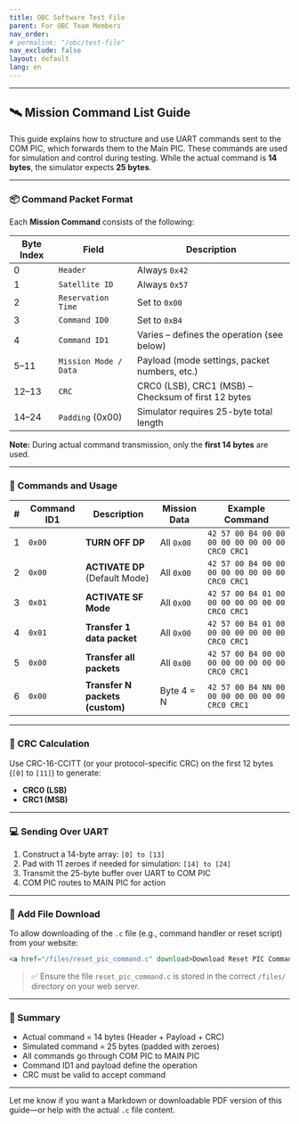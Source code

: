 ```yaml
---
title: OBC Software Test File
parent: For OBC Team Members
nav_order: 
# permalink: "/obc/test-file"
nav_exclude: false
layout: default
lang: en
---
```


---

## 🛰️ Mission Command List Guide 

This guide explains how to structure and use UART commands sent to the COM PIC, which forwards them to the Main PIC. These commands are used for simulation and control during testing. While the actual command is **14 bytes**, the simulator expects **25 bytes**.

---

### 📦 Command Packet Format

Each **Mission Command** consists of the following:

| Byte Index | Field                 | Description                                         |
| ---------- | --------------------- | --------------------------------------------------- |
| 0          | `Header`              | Always `0x42`                                       |
| 1          | `Satellite ID`        | Always `0x57`                                       |
| 2          | `Reservation Time`    | Set to `0x00`                                       |
| 3          | `Command ID0`         | Set to `0xB4`                                       |
| 4          | `Command ID1`         | Varies – defines the operation (see below)          |
| 5–11       | `Mission Mode / Data` | Payload (mode settings, packet numbers, etc.)       |
| 12–13      | `CRC`                 | CRC0 (LSB), CRC1 (MSB) – Checksum of first 12 bytes |
| 14–24      | `Padding` (0x00)      | Simulator requires 25-byte total length             |

**Note:** During actual command transmission, only the **first 14 bytes** are used.

---

### 🔧 Commands and Usage

| # | Command ID1 | Description                     | Mission Data | Example Command                                 |
| - | ----------- | ------------------------------- | ------------ | ----------------------------------------------- |
| 1 | `0x00`      | **TURN OFF DP**                 | All `0x00`   | `42 57 00 B4 00 00 00 00 00 00 00 00 CRC0 CRC1` |
| 2 | `0x00`      | **ACTIVATE DP** (Default Mode)  | All `0x00`   | `42 57 00 B4 00 00 00 00 00 00 00 00 CRC0 CRC1` |
| 3 | `0x01`      | **ACTIVATE SF Mode**            | All `0x00`   | `42 57 00 B4 01 00 00 00 00 00 00 00 CRC0 CRC1` |
| 4 | `0x01`      | **Transfer 1 data packet**      | All `0x00`   | `42 57 00 B4 01 00 00 00 00 00 00 00 CRC0 CRC1` |
| 5 | `0x00`      | **Transfer all packets**        | All `0x00`   | `42 57 00 B4 00 00 00 00 00 00 00 00 CRC0 CRC1` |
| 6 | `0x00`      | **Transfer N packets (custom)** | Byte 4 = N   | `42 57 00 B4 NN 00 00 00 00 00 00 00 CRC0 CRC1` |

---

### 🧮 CRC Calculation

Use CRC-16-CCITT (or your protocol-specific CRC) on the first 12 bytes (`[0]` to `[11]`) to generate:

* **CRC0 (LSB)**
* **CRC1 (MSB)**

---

### 💻 Sending Over UART

1. Construct a 14-byte array: `[0] to [13]`
2. Pad with 11 zeroes if needed for simulation: `[14] to [24]`
3. Transmit the 25-byte buffer over UART to COM PIC
4. COM PIC routes to MAIN PIC for action

---

### 📁 Add File Download

To allow downloading of the `.c` file (e.g., command handler or reset script) from your website:

```html
<a href="/files/reset_pic_command.c" download>Download Reset PIC Command Code</a>
```

> ✅ Ensure the file `reset_pic_command.c` is stored in the correct `/files/` directory on your web server.

---

### 📘 Summary

* Actual command = 14 bytes (Header + Payload + CRC)
* Simulated command = 25 bytes (padded with zeroes)
* All commands go through COM PIC to MAIN PIC
* Command ID1 and payload define the operation
* CRC must be valid to accept command

---

Let me know if you want a Markdown or downloadable PDF version of this guide—or help with the actual `.c` file content.

